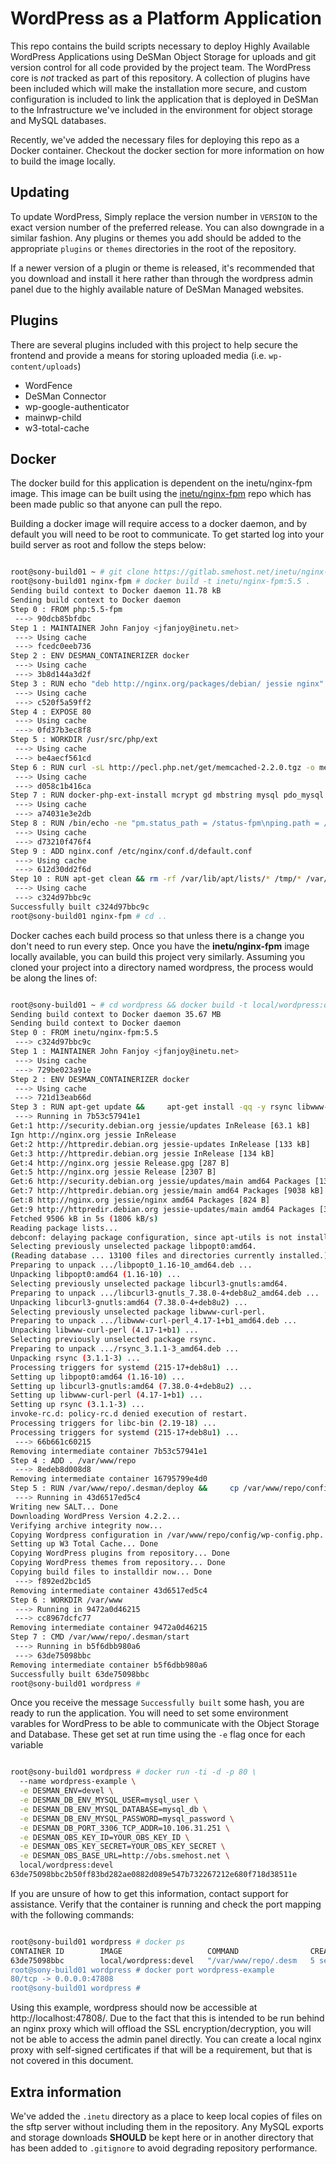 WordPress as a Platform Application
================

This repo contains the build scripts necessary to deploy Highly Available WordPress Applications using
DeSMan Object Storage for uploads and git version control for all code provided by the project team.
The WordPress core is _not_ tracked as part of this repository. A collection of plugins have been included
which will make the installation more secure, and custom configuration is included to link the application
that is deployed in DeSMan to the Infrastructure we've included in the environment for object storage
and MySQL databases.

Recently, we've added the necessary files for deploying this repo as a Docker container. Checkout the docker
section for more information on how to build the image locally.

Updating
-------

To update WordPress, Simply replace the version number in `VERSION` to the exact version number of the 
preferred release. You can also downgrade in a similar fashion. Any plugins or themes you add should be 
added to the appropriate `plugins` or `themes` directories in the root of the repository.

If a newer version of a plugin or theme is released, it's recommended that you download and install it here
rather than through the wordpress admin panel due to the highly available nature of DeSMan Managed websites.

Plugins
------------

There are several plugins included with this project to help secure the frontend and provide a means for
storing uploaded media (i.e. `wp-content/uploads`)

* WordFence
* DeSMan Connector
* wp-google-authenticator
* mainwp-child
* w3-total-cache

Docker
----------

The docker build for this application is dependent on the inetu/nginx-fpm image. This image can be built using
the [inetu/nginx-fpm](https://gitlab.smehost.net/inetu/nginx-fpm) repo which has been made public so that anyone
can pull the repo.

Building a docker image will require access to a docker daemon, and by default you will need to be root to communicate.
To get started log into your build server as root and follow the steps below:


```bash

root@sony-build01 ~ # git clone https://gitlab.smehost.net/inetu/nginx-fpm.git && cd nginx-fpm
root@sony-build01 nginx-fpm # docker build -t inetu/nginx-fpm:5.5 .
Sending build context to Docker daemon 11.78 kB
Sending build context to Docker daemon 
Step 0 : FROM php:5.5-fpm
 ---> 90dcb85bfdbc
Step 1 : MAINTAINER John Fanjoy <jfanjoy@inetu.net>
 ---> Using cache
 ---> fcedc0eeb736
Step 2 : ENV DESMAN_CONTAINERIZER docker
 ---> Using cache
 ---> 3b8d144a3d2f
Step 3 : RUN echo "deb http://nginx.org/packages/debian/ jessie nginx" | tee -a /etc/apt/sources.list &&     apt-key adv --fetch-keys http://nginx.org/keys/nginx_signing.key &&     apt-get update -qq &&     apt-get install -qq -y libmcrypt-dev libpng12-dev nginx php-pear curl libmemcached-dev zlib1g-dev libncurses5-dev
 ---> Using cache
 ---> c520f5a59ff2
Step 4 : EXPOSE 80
 ---> Using cache
 ---> 0fd37b3ec8f8
Step 5 : WORKDIR /usr/src/php/ext
 ---> Using cache
 ---> be4aecf561cd
Step 6 : RUN curl -sL http://pecl.php.net/get/memcached-2.2.0.tgz -o memcached-2.2.0.tgz &&     curl -L http://pecl.php.net/get/memcache-2.2.7.tgz -o memcache-2.2.7.tgz &&     tar -xzf memcached-2.2.0.tgz && tar -xzf memcache-2.2.7.tgz &&     docker-php-ext-install memcached-2.2.0 &&     docker-php-ext-install memcache-2.2.7 &&     rm -vf memcache-2.2.7.tgz memcached-2.2.0.tgz
 ---> Using cache
 ---> d058c1b416ca
Step 7 : RUN docker-php-ext-install mcrypt gd mbstring mysql pdo_mysql mysqli
 ---> Using cache
 ---> a74031e3e2db
Step 8 : RUN /bin/echo -ne "pm.status_path = /status-fpm\nping.path = /ping\nping.response = pong\n" | tee -a /usr/local/etc/php-fpm.conf
 ---> Using cache
 ---> d73210f476f4
Step 9 : ADD nginx.conf /etc/nginx/conf.d/default.conf
 ---> Using cache
 ---> 612d30dd2f6d
Step 10 : RUN apt-get clean && rm -rf /var/lib/apt/lists/* /tmp/* /var/tmp/*
 ---> Using cache
 ---> c324d97bbc9c
Successfully built c324d97bbc9c
root@sony-build01 nginx-fpm # cd ..


```

Docker caches each build process so that unless there is a change you don't need to run every step. Once you have
the **inetu/nginx-fpm** image locally available, you can build this project very similarly. Assuming you cloned your project
into a directory named wordpress, the process would be along the lines of:


```bash

root@sony-build01 ~ # cd wordpress && docker build -t local/wordpress:devel .
Sending build context to Docker daemon 35.67 MB
Sending build context to Docker daemon 
Step 0 : FROM inetu/nginx-fpm:5.5
 ---> c324d97bbc9c
Step 1 : MAINTAINER John Fanjoy <jfanjoy@inetu.net>
 ---> Using cache
 ---> 729be023a91e
Step 2 : ENV DESMAN_CONTAINERIZER docker
 ---> Using cache
 ---> 721d13eab66d
Step 3 : RUN apt-get update &&     apt-get install -qq -y rsync libwww-curl-perl
 ---> Running in 7b53c57941e1
Get:1 http://security.debian.org jessie/updates InRelease [63.1 kB]
Ign http://nginx.org jessie InRelease
Get:2 http://httpredir.debian.org jessie-updates InRelease [133 kB]
Get:3 http://httpredir.debian.org jessie InRelease [134 kB]
Get:4 http://nginx.org jessie Release.gpg [287 B]
Get:5 http://nginx.org jessie Release [2307 B]
Get:6 http://security.debian.org jessie/updates/main amd64 Packages [131 kB]
Get:7 http://httpredir.debian.org jessie/main amd64 Packages [9038 kB]
Get:8 http://nginx.org jessie/nginx amd64 Packages [824 B]
Get:9 http://httpredir.debian.org jessie-updates/main amd64 Packages [3616 B]
Fetched 9506 kB in 5s (1806 kB/s)
Reading package lists...
debconf: delaying package configuration, since apt-utils is not installed
Selecting previously unselected package libpopt0:amd64.
(Reading database ... 13100 files and directories currently installed.)
Preparing to unpack .../libpopt0_1.16-10_amd64.deb ...
Unpacking libpopt0:amd64 (1.16-10) ...
Selecting previously unselected package libcurl3-gnutls:amd64.
Preparing to unpack .../libcurl3-gnutls_7.38.0-4+deb8u2_amd64.deb ...
Unpacking libcurl3-gnutls:amd64 (7.38.0-4+deb8u2) ...
Selecting previously unselected package libwww-curl-perl.
Preparing to unpack .../libwww-curl-perl_4.17-1+b1_amd64.deb ...
Unpacking libwww-curl-perl (4.17-1+b1) ...
Selecting previously unselected package rsync.
Preparing to unpack .../rsync_3.1.1-3_amd64.deb ...
Unpacking rsync (3.1.1-3) ...
Processing triggers for systemd (215-17+deb8u1) ...
Setting up libpopt0:amd64 (1.16-10) ...
Setting up libcurl3-gnutls:amd64 (7.38.0-4+deb8u2) ...
Setting up libwww-curl-perl (4.17-1+b1) ...
Setting up rsync (3.1.1-3) ...
invoke-rc.d: policy-rc.d denied execution of restart.
Processing triggers for libc-bin (2.19-18) ...
Processing triggers for systemd (215-17+deb8u1) ...
 ---> 66b661c60215
Removing intermediate container 7b53c57941e1
Step 4 : ADD . /var/www/repo
 ---> 8edeb8d008d8
Removing intermediate container 16795799e4d0
Step 5 : RUN /var/www/repo/.desman/deploy &&     cp /var/www/repo/config/nginx.conf /etc/nginx/conf.d/default.conf &&     cp /var/www/repo/config/w3tc-nginx.conf /etc/nginx/w3tc
 ---> Running in 43d6517ed5c4
Writing new SALT... Done
Downloading WordPress Version 4.2.2... 
Verifying archive integrity now... 
Copying Wordpress configuration in /var/www/repo/config/wp-config.php...
Setting up W3 Total Cache... Done
Copying WordPress plugins from repository... Done
Copying WordPress themes from repository... Done
Copying build files to installdir now... Done
 ---> f892ed2bc1d5
Removing intermediate container 43d6517ed5c4
Step 6 : WORKDIR /var/www
 ---> Running in 9472a0d46215
 ---> cc8967dcfc77
Removing intermediate container 9472a0d46215
Step 7 : CMD /var/www/repo/.desman/start
 ---> Running in b5f6dbb980a6
 ---> 63de75098bbc
Removing intermediate container b5f6dbb980a6
Successfully built 63de75098bbc
root@sony-build01 wordpress # 

```

Once you receive the message `Successfully built` some hash, you are ready to run the application. You will need to set some environment
varables for WordPress to be able to communicate with the Object Storage and Database. These get set at run time using the `-e` flag once for each variable

```bash

root@sony-build01 wordpress # docker run -ti -d -p 80 \
  --name wordpress-example \
  -e DESMAN_ENV=devel \
  -e DESMAN_DB_ENV_MYSQL_USER=mysql_user \
  -e DESMAN_DB_ENV_MYSQL_DATABASE=mysql_db \
  -e DESMAN_DB_ENV_MYSQL_PASSWORD=mysql_password \
  -e DESMAN_DB_PORT_3306_TCP_ADDR=10.106.31.251 \
  -e DESMAN_OBS_KEY_ID=YOUR_OBS_KEY_ID \
  -e DESMAN_OBS_KEY_SECRET=YOUR_OBS_KEY_SECRET \
  -e DESMAN_OBS_BASE_URL=http://obs.smehost.net \
  local/wordpress:devel
63de75098bbc2b50ff83bd282ae0882d089e547b732267212e680f718d38511e

```

If you are unsure of how to get this information, contact support for assistance. Verify that the container is running and check the port mapping with the following commands:

```bash

root@sony-build01 wordpress # docker ps
CONTAINER ID        IMAGE                   COMMAND                CREATED             STATUS              PORTS                             NAMES
63de75098bbc        local/wordpress:devel   "/var/www/repo/.desm   5 seconds ago    5 seconds ago    9000/tcp, 0.0.0.0:47808->80/tcp   wordpress-example 
root@sony-build01 wordpress # docker port wordpress-example
80/tcp -> 0.0.0.0:47808
root@sony-build01 wordpress #

```

Using this example, wordpress should now be accessible at http://localhost:47808/. Due to the fact that this is intended to be run behind an nginx proxy which will offload
the SSL encryption/decryption, you will not be able to access the admin panel directly. You can create a local nginx proxy with self-signed certificates if that will be a requirement,
but that is not covered in this document. 



Extra information
-----------

We've added the `.inetu` directory as a place to keep local copies of files on the sftp server without including
them in the repository. Any MySQL exports and storage downloads __SHOULD__ be kept here or in another directory
that has been added to `.gitignore` to avoid degrading repository performance.
